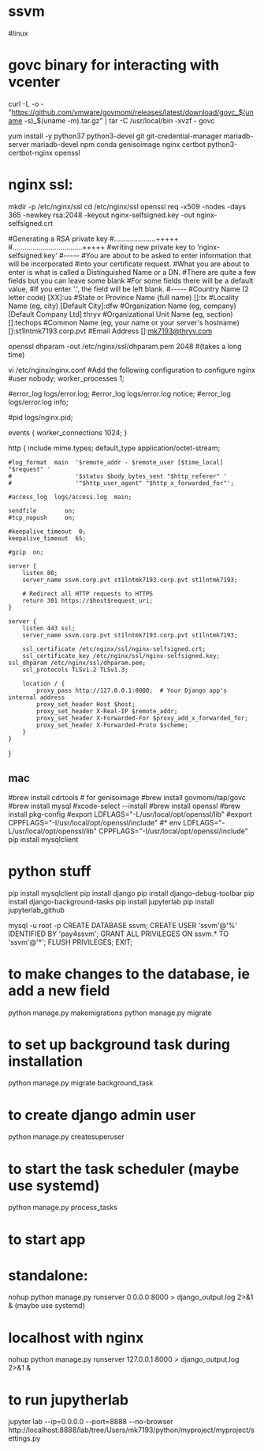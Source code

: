 # ssvm

#linux
# govc binary for interacting with vcenter
curl -L -o - "https://github.com/vmware/govmomi/releases/latest/download/govc_$(uname -s)_$(uname -m).tar.gz" | tar -C /usr/local/bin -xvzf - govc

yum install -y python37 python3-devel git git-credential-manager mariadb-server mariadb-devel npm conda genisoimage
 nginx certbot python3-certbot-nginx openssl

# nginx ssl:
mkdir -p /etc/nginx/ssl
cd /etc/nginx/ssl
openssl req -x509 -nodes -days 365 -newkey rsa:2048 -keyout nginx-selfsigned.key -out nginx-selfsigned.crt

#Generating a RSA private key
#.....................+++++
#...................................+++++
#writing new private key to 'nginx-selfsigned.key'
#-----
#You are about to be asked to enter information that will be incorporated
#into your certificate request.
#What you are about to enter is what is called a Distinguished Name or a DN.
#There are quite a few fields but you can leave some blank
#For some fields there will be a default value,
#If you enter '.', the field will be left blank.
#-----
#Country Name (2 letter code) [XX]:us
#State or Province Name (full name) []:tx
#Locality Name (eg, city) [Default City]:dfw
#Organization Name (eg, company) [Default Company Ltd]:thryv
#Organizational Unit Name (eg, section) []:techops
#Common Name (eg, your name or your server's hostname) []:st1lntmk7193.corp.pvt
#Email Address []:mk7193@thryv.com

openssl dhparam -out /etc/nginx/ssl/dhparam.pem 2048
#(takes a long time)

vi /etc/nginx/nginx.conf
#Add the following configuration to configure nginx
#user  nobody;
worker_processes  1;

#error_log  logs/error.log;
#error_log  logs/error.log  notice;
#error_log  logs/error.log  info;

#pid        logs/nginx.pid;


events {
    worker_connections  1024;
}


http {
    include       mime.types;
    default_type  application/octet-stream;

    #log_format  main  '$remote_addr - $remote_user [$time_local] "$request" '
    #                  '$status $body_bytes_sent "$http_referer" '
    #                  '"$http_user_agent" "$http_x_forwarded_for"';

    #access_log  logs/access.log  main;

    sendfile        on;
    #tcp_nopush     on;

    #keepalive_timeout  0;
    keepalive_timeout  65;

    #gzip  on;

    server {
        listen 80;
        server_name ssvm.corp.pvt st1lntmk7193.corp.pvt st1lntmk7193;
    
        # Redirect all HTTP requests to HTTPS
        return 301 https://$host$request_uri;
    }
    
    server {
        listen 443 ssl;
        server_name ssvm.corp.pvt st1lntmk7193.corp.pvt st1lntmk7193;
    
        ssl_certificate /etc/nginx/ssl/nginx-selfsigned.crt;
        ssl_certificate_key /etc/nginx/ssl/nginx-selfsigned.key;
	ssl_dhparam /etc/nginx/ssl/dhparam.pem;
        ssl_protocols TLSv1.2 TLSv1.3;
    
        location / {
            proxy_pass http://127.0.0.1:8000;  # Your Django app's internal address
            proxy_set_header Host $host;
            proxy_set_header X-Real-IP $remote_addr;
            proxy_set_header X-Forwarded-For $proxy_add_x_forwarded_for;
            proxy_set_header X-Forwarded-Proto $scheme;
        }
    }
}

## mac
#brew install cdrtools # for genisoimage
#brew install govmomi/tap/govc
#brew install mysql
#xcode-select --install
#brew install openssl
#brew install pkg-config
#export LDFLAGS="-L/usr/local/opt/openssl/lib"
#export CPPFLAGS="-I/usr/local/opt/openssl/include"
#* env LDFLAGS="-L/usr/local/opt/openssl/lib" CPPFLAGS="-I/usr/local/opt/openssl/include" pip install mysqlclient

# python stuff
pip install mysqlclient
pip install django
pip install django-debug-toolbar
pip install django-background-tasks
pip install jupyterlab
pip install jupyterlab_github


mysql -u root -p
CREATE DATABASE ssvm;
CREATE USER 'ssvm'@'%' IDENTIFIED BY 'pay4ssvm';
GRANT ALL PRIVILEGES ON ssvm.* TO 'ssvm'@'*';
FLUSH PRIVILEGES;
EXIT;

# to make changes to the database, ie add a new field
python manage.py makemigrations
python manage.py migrate

# to set up background task during installation
python manage.py migrate background_task

# to create django admin user
python manage.py createsuperuser

# to start the task scheduler (maybe use systemd)
python manage.py process_tasks

# to start app
# standalone:
nohup python manage.py runserver 0.0.0.0:8000 > django_output.log 2>&1 & (maybe use systemd)

# localhost with nginx
nohup python manage.py runserver 127.0.0.1:8000 > django_output.log 2>&1 &

# to run jupytherlab 
jupyter lab --ip=0.0.0.0 --port=8888 --no-browser
http://localhost:8888/lab/tree/Users/mk7193/python/myproject/myproject/settings.py
